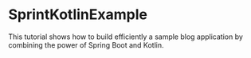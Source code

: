 # SprintKotlinExample
This tutorial shows how to build efficiently a sample blog application by combining the power of Spring Boot and Kotlin.
